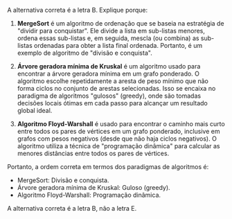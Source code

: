 A alternativa correta é a letra B. Explique porque:

1. **MergeSort** é um algoritmo de ordenação que se baseia na estratégia de "dividir para conquistar". Ele divide a lista em sub-listas menores, ordena essas sub-listas e, em seguida, mescla (ou combina) as sub-listas ordenadas para obter a lista final ordenada. Portanto, é um exemplo de algoritmo de "divisão e conquista".

2. **Árvore geradora mínima de Kruskal** é um algoritmo usado para encontrar a árvore geradora mínima em um grafo ponderado. O algoritmo escolhe repetidamente a aresta de peso mínimo que não forma ciclos no conjunto de arestas selecionadas. Isso se encaixa no paradigma de algoritmos "gulosos" (greedy), onde são tomadas decisões locais ótimas em cada passo para alcançar um resultado global ideal.

3. **Algoritmo Floyd-Warshall** é usado para encontrar o caminho mais curto entre todos os pares de vértices em um grafo ponderado, inclusive em grafos com pesos negativos (desde que não haja ciclos negativos). O algoritmo utiliza a técnica de "programação dinâmica" para calcular as menores distâncias entre todos os pares de vértices.

Portanto, a ordem correta em termos dos paradigmas de algoritmos é:

- MergeSort: Divisão e conquista.
- Árvore geradora mínima de Kruskal: Guloso (greedy).
- Algoritmo Floyd-Warshall: Programação dinâmica.

A alternativa correta é a letra B, não a letra E.
